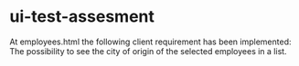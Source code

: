 # ui-test-assesment
At employees.html the following client requirement has been implemented:  The possibility to see the city of origin of the selected employees in a list.

